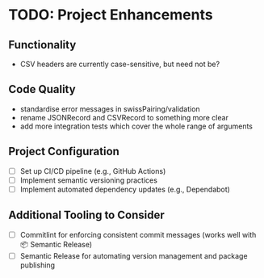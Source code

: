 # TODO: Project Enhancements

## Functionality

- CSV headers are currently case-sensitive, but need not be?

## Code Quality

- standardise error messages in swissPairing/validation
- rename JSONRecord and CSVRecord to something more clear
- add more integration tests which cover the whole range of arguments

## Project Configuration

- [ ] Set up CI/CD pipeline (e.g., GitHub Actions)
- [ ] Implement semantic versioning practices
- [ ] Implement automated dependency updates (e.g., Dependabot)

## Additional Tooling to Consider

- [ ] Commitlint for enforcing consistent commit messages (works well with 📦 Semantic Release)
- [ ] Semantic Release for automating version management and package publishing
